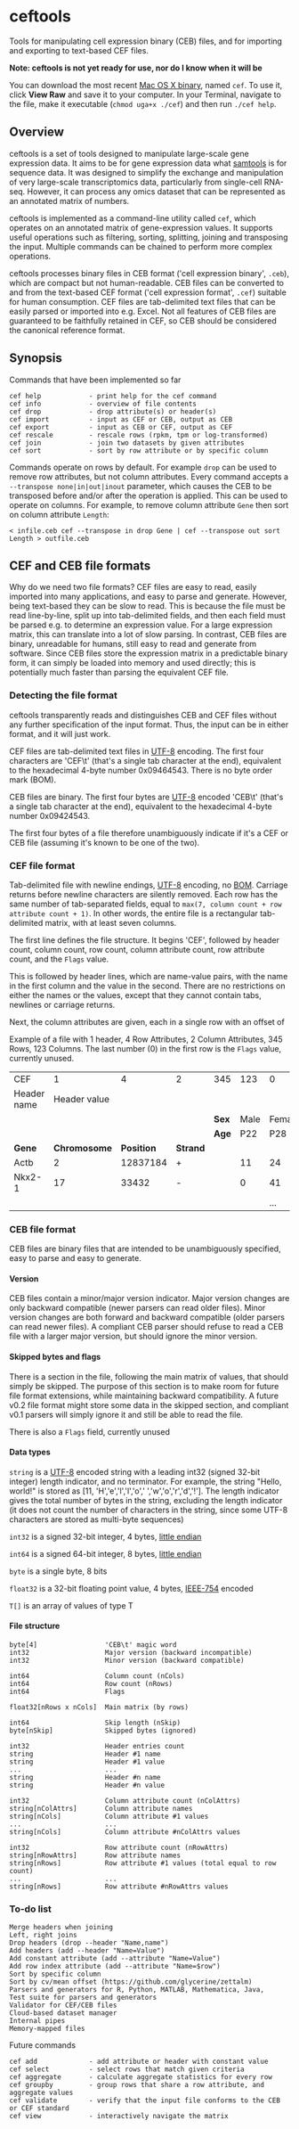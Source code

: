 # ceftools

Tools for manipulating cell expression binary (CEB) files, and for importing and exporting to text-based CEF files.

**Note: ceftools is not yet ready for use, nor do I know when it will be**

You can download the most recent [Mac OS X binary](cef/cef), named `cef`. To use it, click **View Raw** and save it to your computer. In your Terminal, navigate to the file, make it executable (`chmod uga+x ./cef`) and then run `./cef help`.

## Overview

ceftools is a set of tools designed to manipulate large-scale gene expression data. It aims to be for gene 
expression data what [samtools](http://samtools.github.io) is for sequence data. It was designed to simplify the exchange
and manipulation of very large-scale transcriptomics data, particularly from single-cell RNA-seq. However, it can process
any omics dataset that can be represented as an annotated matrix of numbers.

ceftools is implemented as a command-line utility called `cef`, which operates on an annotated matrix of gene-expression 
values. It supports useful operations such as filtering, sorting, splitting, joining and transposing the input. Multiple 
commands can be chained to perform more complex operations.

ceftools processes binary files in CEB format ('cell expression binary', `.ceb`), which are compact but not human-readable. CEB files can be
converted to and from the text-based CEF format ('cell expression format', `.cef`) suitable for human consumption. CEF files are tab-delimited 
text files that can be easily parsed or imported into e.g. Excel. Not all features of CEB files are guaranteed to be faithfully retained in CEF, so CEB should be considered the canonical reference format.

## Synopsis

Commands that have been implemented so far 

```
cef help			- print help for the cef command
cef info            - overview of file contents
cef drop 			- drop attribute(s) or header(s)
cef import			- input as CEF or CEB, output as CEB
cef export			- input as CEB or CEF, output as CEF
cef rescale			- rescale rows (rpkm, tpm or log-transformed)
cef join		  	- join two datasets by given attributes
cef sort			- sort by row attribute or by specific column
```

Commands operate on rows by default. For example `drop` can be used to remove row attributes, but not column attributes. Every command accepts a `--transpose none|in|out|inout` parameter, which causes the CEB to be transposed before and/or after the operation is applied. This can be used to operate on columns. For example, to remove column attribute `Gene` then sort on column attribute `Length`:

```
< infile.ceb cef --transpose in drop Gene | cef --transpose out sort Length > outfile.ceb 
```


## CEF and CEB file formats

Why do we need two file formats? CEF files are easy to read, easily imported into many applications, and easy to parse and generate. However, being text-based they can be slow to read. This is because the file must be read line-by-line, split up into tab-delimited fields, and then each field must be parsed e.g. to determine an expression value. For a large expression matrix, this can translate into a lot of slow parsing. In contrast, CEB files are binary, unreadable for humans, still easy to read and generate from software. Since CEB files store the expression matrix in a predictable binary form, it can simply be loaded into memory and used directly; this is potentially much faster than parsing the equivalent CEF file.


### Detecting the file format

ceftools transparently reads and distinguishes CEB and CEF files without any further specification of the input format. Thus, the input can be in either format, and it will just work.

CEF files are tab-delimited text files in [UTF-8](http://en.wikipedia.org/wiki/UTF-8) encoding. The first four characters are 'CEF\t' (that's a single tab character at the end), equivalent to the hexadecimal 4-byte number 0x09464543. There is no byte order mark (BOM).

CEB files are binary. The first four bytes are [UTF-8](http://en.wikipedia.org/wiki/UTF-8) encoded 'CEB\t' (that's a single tab character at the end), equivalent to the hexadecimal 4-byte number 0x09424543.

The first four bytes of a file therefore unambiguously indicate if it's a CEF or CEB file (assuming it's known to be one of the two).


### CEF file format

Tab-delimited file with newline endings, [UTF-8](http://en.wikipedia.org/wiki/UTF-8) encoding, no [BOM](http://en.wikipedia.org/wiki/Byte_order_mark). Carriage returns before newline characters are silently removed. Each row has the same number of tab-separated fields, equal to `max(7, column count + row attribute count + 1)`. In other words, the entire file is a rectangular tab-delimited matrix, with at least seven columns. 

The first line defines the file structure. It begins 'CEF', followed by header count, column count, row count, column attribute count, row attribute count, and the `Flags` value. 

This is followed by header lines, which are name-value pairs, with the name in the first column and the value in the second. There are no restrictions on either the names or the values, except that they cannot contain tabs, newlines or carriage returns.

Next, the column attributes are given, each in a single row with an offset of 

Example of a file with 1 header, 4 Row Attributes, 2 Column Attributes, 345 Rows, 123 Columns. The last number (0) in the first row is the `Flags` value, currently unused.

|   |   |   |   |    |    |    |
|---|---|---|---|----|----|----|
|CEF| 1 | 4 | 2 |345 |123 |  0 |
|Header name|Header value| | | | | |
|	|	|	|   |**Sex** |Male|Female|
|	|	|	|   |**Age** |P22|P28|
|**Gene**|**Chromosome**|**Position**|**Strand**|    |    |    |
|Actb|2|12837184|+|    |11 |24 |
|Nkx2-1|17|33432|-|    |0 |41 |
|   |   |   |   |    |    | ...|



### CEB file format

CEB files are binary files that are intended to be unambiguously specified, easy to parse and easy to generate. 

#### Version

CEB files contain a minor/major version indicator. Major version changes are only backward compatible (newer parsers can read older files). Minor version changes are both forward and backward compatible (older parsers can read newer files). A compliant CEB parser should refuse to read a CEB file with a larger major version, but should ignore the minor version. 

#### Skipped bytes and flags

There is a section in the file, following the main matrix of values, that should simply be skipped. The purpose of this section is to make room for future file format extensions, while maintaining backward compatibility. A future v0.2 file format might store some data in the skipped section, and compliant v0.1 parsers will simply ignore it and still be able to read the file. 

There is also a `Flags` field, currently unused

#### Data types

`string` is a [UTF-8](http://en.wikipedia.org/wiki/UTF-8) encoded string with a leading int32 (signed 32-bit integer) length indicator, and no terminator. For example, the string "Hello, world!" is stored as [11, 'H','e','l','l','o',' ','w','o','r','d','!']. The length indicator gives the total number of bytes in the string, excluding the length indicator (it does not count the number of characters in the string, since some UTF-8 characters are stored as multi-byte sequences)

`int32` is a signed 32-bit integer, 4 bytes, [little endian](http://en.wikipedia.org/wiki/Endianness)

`int64` is a signed 64-bit integer, 8 bytes, [little endian](http://en.wikipedia.org/wiki/Endianness)

`byte` is a single byte, 8 bits

`float32` is a 32-bit floating point value, 4 bytes, [IEEE-754](http://en.wikipedia.org/wiki/IEEE_floating_point) encoded

`T[]` is an array of values of type T


#### File structure

	byte[4]					'CEB\t' magic word
	int32					Major version (backward incompatible)
	int32					Minor version (backward compatible)

	int64					Column count (nCols)
	int64					Row count (nRows)
	int64 					Flags

	float32[nRows x nCols]	Main matrix (by rows)

	int64					Skip length (nSkip)
	byte[nSkip]				Skipped bytes (ignored)

	int32					Header entries count
	string					Header #1 name
	string 					Header #1 value
	...						...
	string 					Header #n name
	string 					Header #n value

	int32					Column attribute count (nColAttrs)
	string[nColAttrs]		Column attribute names 
	string[nCols] 			Column attribute #1 values
	...						...
	string[nCols] 			Column attribute #nColAttrs values

	int32					Row attribute count (nRowAttrs)
	string[nRowAttrs]		Row attribute names
	string[nRows] 			Row attribute #1 values (total equal to row count)
	...						...
	string[nRows] 			Row attribute #nRowAttrs values

### To-do list

	Merge headers when joining
	Left, right joins
	Drop headers (drop --header "Name,name")
	Add headers (add --header "Name=Value")
	Add constant attribute (add --attribute "Name=Value")
	Add row index attribute (add --attribute "Name=$row")
	Sort by specific column
	Sort by cv/mean offset (https://github.com/glycerine/zettalm)
	Parsers and generators for R, Python, MATLAB, Mathematica, Java, 
	Test suite for parsers and generators
	Validator for CEF/CEB files
	Cloud-based dataset manager
	Internal pipes
	Memory-mapped files

Future commands

	cef add 			- add attribute or header with constant value 
	cef select			- select rows that match given criteria
	cef aggregate		- calculate aggregate statistics for every row
	cef groupby			- group rows that share a row attribute, and aggregate values
	cef validate		- verify that the input file conforms to the CEB or CEF standard
	cef view			- interactively navigate the matrix



